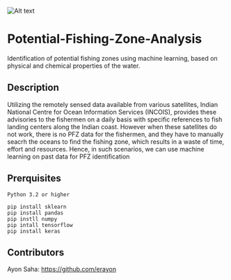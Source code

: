 ![Alt text](/relative/path/to/SST.JPG?raw=true)
# Potential-Fishing-Zone-Analysis
Identification of potential fishing zones using machine learning, based on physical and chemical properties of the water.
## Description
Utilizing the remotely sensed data available from various satellites, Indian National Centre for Ocean Information Services (INCOIS), provides these advisories to the fishermen on a daily basis with specific references to fish landing centers along the Indian coast. However when these satellites do not work, there is no PFZ data for the fishermen, and they have to manually seacrh the oceans to find the fishing zone, which results in a waste of time, effort and resources. Hence, in such scenarios, we can use machine learning on past data for PFZ identification
## Prerquisites
```
Python 3.2 or higher

pip install sklearn
pip install pandas
pip instll numpy
pip intall tensorflow
pip install keras
```
## Contributors
Ayon Saha: https://github.com/erayon
